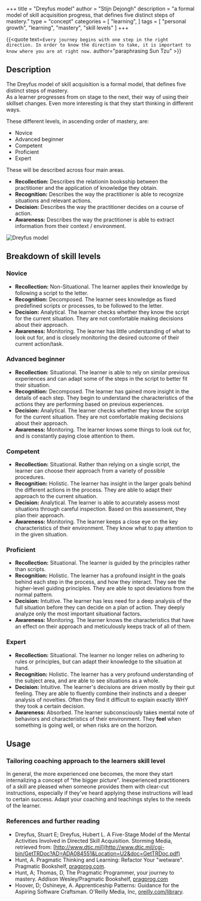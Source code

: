 +++
title = "Dreyfus model"
author = "Stijn Dejongh"
description = "a formal model of skill acquisition progress, that defines five distinct steps of mastery."
type = "concept"
categories = [
    "learning",
]
tags = [
    "personal growth", "learning", "mastery", "skill levels"
]
+++

{{<quote text=`
Every journey begins with one step in the right direction.
In order to know the direction to take, it is important to know where you are at right now.
` author="paraphrasing Sun Tzu" >}}

## Description

The Dreyfus model of skill acquisition is a formal model, that defines five distinct steps of mastery.  
As a learner progresses from on stage to the next, their way of using their skillset changes.
Even more interesting is that they start thinking in different ways.

These different levels, in ascending order of mastery, are:

* Novice
* Advanced beginner
* Competent
* Proficient
* Expert

These will be described across four main areas.

* **Recollection:**  Describes the relationin booksship between the practitioner and the application of knowledge they obtain.
* **Recognition:**  Describes the way the practitioner is able to recognize situations and relevant actions.
* **Decision:** Describes the way the practitioner decides on a course of action.
* **Awareness:** Describes the way the practitioner is able to extract information from their context / environment.

![Dreyfus model](/images/concepts/dreyfus.jpg)

## Breakdown of skill levels

### Novice

* **Recollection:** Non-Situational. The learner applies their knowledge by following a script to the letter.
* **Recognition:** Decomposed. The learner sees knowledge as fixed predefined scripts or processes, to be followed to the letter.
* **Decision:**  Analytical. The learner checks whether they know the script for the current situation. They are not comfortable making decisions
  about their approach.
* **Awareness:**  Monitoring. The learner has little understanding of what to look out for, and is closely monitoring the desired outcome of their
  current action/task.

### Advanced beginner

* **Recollection:** Situational. The learner is able to rely on similar previous experiences and can adapt some of the steps in the script to
  better fit their situation.
* **Recognition:**  Decomposed. The learner has gained more insight in the details of each step. They begin to understand the characteristics of
  the actions they are performing based on previous experiences.
* **Decision:** Analytical. The learner checks whether they know the script for the current situation. They are not comfortable making decisions
  about their approach.
* **Awareness:** Monitoring. The learner knows some things to look out for, and is constantly paying close attention to them.

### Competent

* **Recollection:** Situational. Rather than relying on a single script, the learner can choose their approach from a variety of possible
  procedures.
* **Recognition:** Holistic. The learner has insight in the larger goals behind the different actions in the process. They are able to adapt
  their approach to the current situation.
* **Decision:** Analytical. The learner is able to accurately assess most situations through careful inspection. Based on this assessment,
  they plan their approach.
* **Awareness:** Monitoring. The learner keeps a close eye on the key characteristics of their environment. They know what to pay attention to
  in the given situation.

### Proficient

* **Recollection:** Situational. The learner is guided by the principles rather than scripts.
* **Recognition:**  Holistic. The learner has a profound insight in the goals behind each step in the process, and how they interact. They see the
  higher-level guiding principles. They are able to spot deviations from the normal pattern.
* **Decision:**  Intuitive. The learner has less need for a deep analysis of the full situation before they can decide on a plan of action. They
  deeply analyze only the most important situational factors.
* **Awareness:**  Monitoring. The learner knows the characteristics that have an effect on their approach and meticulously keeps track of all of
  them.

### Expert

* **Recollection:** Situational. The learner no longer relies on adhering to rules or principles, but can adapt their knowledge to the situation
  at hand.
* **Recognition:** Holistic. The learner has a very profound understanding of the subject area, and are able to see situations as a whole.
* **Decision:** Intuitive. The learner's decisions are driven mostly by their gut feeling. They are able to fluently combine their instincts and a
  deeper analysis of novelties. Often they find it difficult to explain exactly WHY they took a certain decision.
* **Awareness:** Absorbed. The learner subconsciously takes mental note of behaviors and characteristics of their environment. They **feel** when
  something is going well, or when risks are on the horizon.

## Usage

### Tailoring coaching approach to the learners skill level

In general, the more experienced one becomes, the more they start internalizing a concept of "the bigger picture".
Inexperienced practitioners of a skill are pleased when someone provides them with clear-cut instructions, especially if they've heard applying
these instructions will lead to certain success.
Adapt your coaching and teachings styles to the needs of the learner.

### References and further reading

* Dreyfus, Stuart E; Dreyfus, Hubert L. A Five-Stage Model of the Mental Activities Involved in Directed Skill Acquisition. Storming Media,
  retrieved from:  [http://www.dtic.mil](http://www.dtic.mil/cgi-bin/GetTRDoc?AD=ADA084551&Location=U2&doc=GetTRDoc.pdf)
* Hunt, A. Pragmatic Thinking and Learning: Refactor Your "wetware". Pragmatic
  Bookshelf, [pragprog.com](https://pragprog.com/book/ahptl/pragmatic-thinking-and-learning).
* Hunt, A; Thomas, D, The Pragmatic Programmer, your journey to mastery. Addison Wesley/Pragmatic
  Bookshelf, [pragprog.com](https://pragprog.com/book/tpp20/the-pragmatic-programmer-20th-anniversary-edition)
* Hoover, D; Oshineye, A. Apprenticeship Patterns: Guidance for the Aspiring Software Craftsman. O'Reilly Media,
  Inc, [oreilly.com/library](https://www.oreilly.com/library/view/apprenticeship-patterns/9780596806842/ch01.html).
